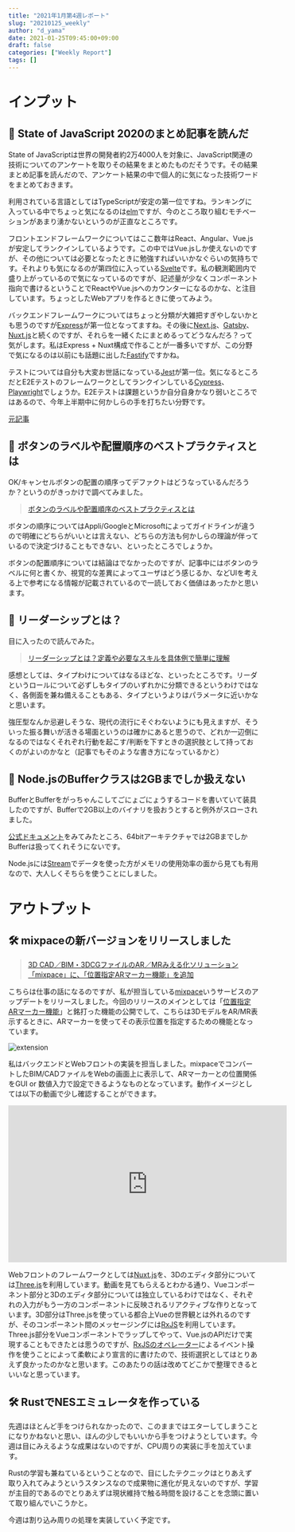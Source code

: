 ```yaml
---
title: "2021年1月第4週レポート"
slug: "20210125_weekly"
author: "d_yama"
date: 2021-01-25T09:45:00+09:00
draft: false
categories: ["Weekly Report"]
tags: []
---
```


# インプット

## 📝 State of JavaScript 2020のまとめ記事を読んだ
State of JavaScriptは世界の開発者約2万4000人を対象に、JavaScript関連の技術についてのアンケートを取りその結果をまとめたものだそうです。その結果まとめ記事を読んだので、アンケート結果の中で個人的に気になった技術ワードをまとめておきます。

利用されている言語としてはTypeScriptが安定の第一位ですね。ランキングに入っている中でちょっと気になるのは[elm](https://elm-lang.org/)ですが、今のところ取り組むモチベーションがあまり湧かないというのが正直なところです。

フロントエンドフレームワークについてはここ数年はReact、Angular、Vue.jsが安定してランクインしているようです。この中ではVue.jsしか使えないのですが、その他については必要となったときに勉強すればいいかなぐらいの気持ちです。それよりも気になるのが第四位に入っている[Svelte](https://svelte.dev/)です。私の観測範囲内で盛り上がっているので気になっているのですが、記述量が少なくコンポーネント指向で書けるということでReactやVue.jsへのカウンターになるのかな、と注目しています。ちょっとしたWebアプリを作るときに使ってみよう。

バックエンドフレームワークについてはちょっと分類が大雑把すぎやしないかとも思うのですが[Express](https://expressjs.com/)が第一位となってますね。その後に[Next.js](https://nextjs.org/)、[Gatsby](https://www.gatsbyjs.com/)、[Nuxt.js](https://nuxtjs.org/)と続くのですが、それらを一緒くたにまとめるってどうなんだろ？って気がします。私はExpress + Nuxt構成で作ることが一番多いですが、この分野で気になるのは以前にも話題に出した[Fastify](https://github.com/fastify/fastify)ですかね。

テストについては自分も大変お世話になっている[Jest](https://jestjs.io)が第一位。気になるところだとE2Eテストのフレームワークとしてランクインしている[Cypress](https://www.cypress.io/)、[Playwright](https://playwright.dev/#?path=docs/README.md)でしょうか。E2Eテストは課題というか自分自身かなり弱いところではあるので、今年上半期中に何かしらの手を打ちたい分野です。

[元記事](https://www.publickey1.jp/blog/21/state_of_javascript_2020reactexpressjest24000.html)

## 📝 ボタンのラベルや配置順序のベストプラクティスとは

OK/キャンセルボタンの配置の順序ってデファクトはどうなっているんだろうか？というのがきっかけで調べてみました。

> [ボタンのラベルや配置順序のベストプラクティスとは](https://uxmilk.jp/56527)

ボタンの順序についてはAppli/GoogleとMicrosoftによってガイドラインが違うので明確にどちらがいいとは言えない、どちらの方法も何かしらの理論が伴っているので決定づけることもできない、といったところでしょうか。

ボタンの配置順序については結論はでなかったのですが、記事中にはボタンのラベルに何と書くか、視覚的な差異によってユーザはどう感じるか、などUIを考える上で参考になる情報が記載されているので一読しておく価値はあったかと思います。

## 📝 リーダーシップとは？

目に入ったので読んでみた。

> [リーダーシップとは？定義や必要なスキルを具体例で簡単に理解](https://udemy.benesse.co.jp/business/skills/leadership.html)

感想としては、タイプわけについてはなるほどな、といったところです。リーダというロールについて必ずしもタイプのいずれかに分類できるというわけではなく、各側面を兼ね備えることもある、タイプというよりはパラメータに近いかなと思います。

強圧型なんか忌避しそうな、現代の流行にそぐわないようにも見えますが、そういった振る舞いが活きる場面というのは確かにあると思うので、どれか一辺倒になるのではなくそれぞれ行動を起こす/判断を下すときの選択肢として持っておくのがよいのかなと（記事でもそのような書き方になっているかと）

## 📝 Node.jsのBufferクラスは2GBまでしか扱えない

BufferとBufferをがっちゃんこしてごにょごにょうするコードを書いていて装具したのですが、Bufferで2GB以上のバイナリを扱おうとすると例外がスローされました。

[公式ドキュメント](https://nodejs.org/api/buffer.html#buffer_buffer_constants_max_length)をみてみたところ、64bitアーキテクチャでは2GBまでしかBufferは扱ってくれそうにないです。

Node.jsには[Stream](https://nodejs.org/api/stream.html)でデータを使った方がメモリの使用効率の面から見ても有用なので、大人しくそちらを使うことにしました。

# アウトプット

## 🛠️ mixpaceの新バージョンをリリースしました

> [3D CAD／BIM・3DCGファイルのAR／MRみえる化ソリューション「mixpace」に、「位置指定ARマーカー機能」を追加](https://prtimes.jp/main/html/rd/p/000000316.000022656.html)

こちらは仕事の話になるのですが、私が担当している[mixpace](https://mixpace.jp)いうサービスのアップデートをリリースしました。今回のリリースのメインとしては「[位置指定ARマーカー機能](https://mixpace.jp/feature/)」と銘打った機能の公開でして、こちらは3DモデルをAR/MR表示するときに、ARマーカーを使ってその表示位置を指定するための機能となっています。

![extension](/image/20210125_mixpace.jpg)

私はバックエンドとWebフロントの実装を担当しました。mixpaceでコンバートしたBIM/CADファイルをWebの画面上に表示して、ARマーカーとの位置関係をGUI or 数値入力で設定できるようなものとなっています。動作イメージとしては以下の動画で少し確認することができます。

<iframe width="560" height="315" src="https://www.youtube.com/embed/lOobjkKkh4k?start=14" frameborder="0" allow="accelerometer; autoplay; clipboard-write; encrypted-media; gyroscope; picture-in-picture" allowfullscreen></iframe>

Webフロントのフレームワークとしては[Nuxt.js](https://nuxtjs.org/)を、3Dのエディタ部分については[Three.js](https://threejs.org/)を利用しています。動画を見てもらえるとわかる通り、Vueコンポーネント部分と3Dのエディタ部分については独立しているわけではなく、それぞれの入力がもう一方のコンポーネントに反映されるリアクティブな作りとなっています。3D部分はThree.jsを使っている都合上Vueの世界観とは外れるのですが、そのコンポーネント間のメッセージングには[RxJS](https://rxjs-dev.firebaseapp.com/guide/overview)を利用しています。Three.js部分をVueコンポーネントでラップしてやって、Vue.jsのAPIだけで実現することもできたとは思うのですが、[RxJSのオペレーター](https://rxjs-dev.firebaseapp.com/guide/operators)によるイベント操作を使うことによって柔軟により宣言的に書けたので、技術選択としてはとりあえず良かったのかなと思います。このあたりの話は改めてどこかで整理できるといいなと思っています。

## 🛠️ RustでNESエミュレータを作っている

先週はほとんど手をつけられなかったので、このままではエターしてしまうことになりかねないと思い、ほんの少しでもいいから手をつけようとしています。今週は目にみえるような成果はないのですが、CPU周りの実装に手を加えています。

Rustの学習も兼ねているということなので、目にしたテクニックはとりあえず取り入れてみようというスタンスなので成果物に進化が見えないのですが、学習が主目的であるのでとりあえずは現状維持で触る時間を設けることを念頭に置いて取り組んでいこうかと。

今週は割り込み周りの処理を実装していく予定です。

